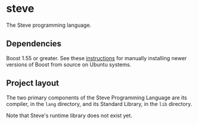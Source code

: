 steve
=====

The Steve programming language.


## Dependencies

Boost 1.55 or greater. See these
[instructions](https://coderwall.com/p/0atfug/installing-boost-1-55-from-source-on-ubuntu-12-04)
for manually installing newer versions of Boost from source on Ubuntu systems.


## Project layout

The two primary components of the Steve Programming Language are
its compiler, in the `lang` directory, and its Standard Library,
in the `lib` directory.

Note that Steve's runtime library does not exist yet.
